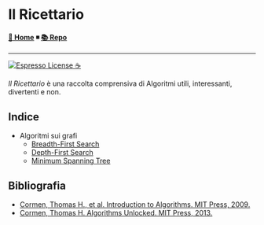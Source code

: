 # Il Ricettario

#### [🏡 Home](index.html) ◾ [📚 Repo](https://github.com/jack23247/ricettario)

---
[![Espresso License :coffee:](https://img.shields.io/badge/license-Espresso%20☕-7890F0.svg)](https://github.com/jack23247/espresso-license)

*Il Ricettario* è una raccolta comprensiva di Algoritmi utili, interessanti, divertenti e non.

## Indice

- Algoritmi sui grafi
  - [Breadth-First Search](bfs.html)
  - [Depth-First Search](dfs.html)
  - [Minimum Spanning Tree](mst.html)

## Bibliografia

- [Cormen, Thomas H., et al. Introduction to Algorithms. MIT Press, 2009.](https://isbndb.com/book/9780262033848)
- [Cormen, Thomas H. Algorithms Unlocked. MIT Press, 2013.](https://isbndb.com/book/9780262313216)